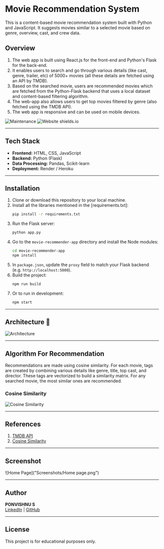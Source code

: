 #  Movie Recommendation System

This is a content-based movie recommendation system built with Python and JavaScript. It suggests movies similar to a selected movie based on genre, overview, cast, and crew data.

## Overview 
1. The web app is built using React.js for the front-end and Python's Flask for the back-end.
2. It enables users to search and go through various details (like cast, genre, trailer, etc) of 5000+ movies (all these details are fetched using an API by TMDB).
3. Based on the searched movie, users are recommended movies which are fetched from the Python-Flask backend that uses a local dataset and content-based filtering algorithm.
4. The web-app also allows users to get top movies filtered by genre (also fetched using the TMDB API).
5. The web app is responsive and can be used on mobile devices.

![Maintenance](https://img.shields.io/badge/maintained-yes-green.svg) ![Website shields.io](https://img.shields.io/badge/website-up-yellow)

---

## Tech Stack

- **Frontend:** HTML, CSS, JavaScript
- **Backend:** Python (Flask)
- **Data Processing:** Pandas, Scikit-learn
- **Deployment:** Render / Heroku

---

## Installation 
1. Clone or download this repository to your local machine.
2. Install all the libraries mentioned in the [requirements.txt]:
    ```bash
    pip install -r requirements.txt
    ```
3. Run the Flask server:
    ```bash
    python app.py
    ```
4. Go to the `movie-recommender-app` directory and install the Node modules:
    ```bash
    cd movie-recommender-app
    npm install
    ```
5. In `package.json`, update the `proxy` field to match your Flask backend (e.g. `http://localhost:5000`).
6. Build the project:
    ```bash
    npm run build
    ```
7. Or to run in development:
    ```bash
    npm start
    ```

---

## Architecture 📄

![Architecture](https://user-images.githubusercontent.com/74367889/170507933-fabe5dcc-52a0-476f-8650-c454a433bc48.png)

---

## Algorithm For Recommendation

Recommendations are made using cosine similarity. For each movie, tags are created by combining various details like genre, title, top cast, and director. These tags are vectorized to build a similarity matrix. For any searched movie, the most similar ones are recommended.

### Cosine Similarity

![Cosine Similarity](https://user-images.githubusercontent.com/74367889/170820479-843243b2-3659-4101-8adf-2e5c7cdbcc19.png)

---

## References

1. [TMDB API](https://www.themoviedb.org/documentation/api)
2. [Cosine Similarity](https://www.machinelearningplus.com/nlp/cosine-similarity/)

---
## Screenshot

![Home Page]("Screenshots/Home page.png")

---

## Author

**PONVISHNU S**  
[LinkedIn](https://www.linkedin.com/) | [GitHub](https://github.com/PONS774)

---

## License

This project is for educational purposes only.

